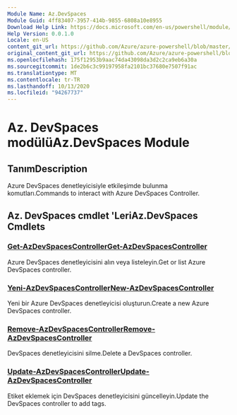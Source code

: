 ```yaml
---
Module Name: Az.DevSpaces
Module Guid: 4ff83407-3957-414b-9855-6808a10e8955
Download Help Link: https://docs.microsoft.com/en-us/powershell/module/az.devspaces
Help Version: 0.0.1.0
Locale: en-US
content_git_url: https://github.com/Azure/azure-powershell/blob/master/src/DevSpaces/DevSpaces/help/Az.DevSpaces.md
original_content_git_url: https://github.com/Azure/azure-powershell/blob/master/src/DevSpaces/DevSpaces/help/Az.DevSpaces.md
ms.openlocfilehash: 175f12953b9aac74da43098da3d2c2ca9eb6a30a
ms.sourcegitcommit: 1de2b6c3c99197958fa2101bc37680e7507f91ac
ms.translationtype: MT
ms.contentlocale: tr-TR
ms.lasthandoff: 10/13/2020
ms.locfileid: "94267737"
---
```

# <span data-ttu-id="0e9c9-101">Az. DevSpaces modülü</span><span class="sxs-lookup"><span data-stu-id="0e9c9-101">Az.DevSpaces Module</span></span>
## <span data-ttu-id="0e9c9-102">Tanım</span><span class="sxs-lookup"><span data-stu-id="0e9c9-102">Description</span></span>
<span data-ttu-id="0e9c9-103">Azure DevSpaces denetleyicisiyle etkileşimde bulunma komutları.</span><span class="sxs-lookup"><span data-stu-id="0e9c9-103">Commands to interact with Azure DevSpaces Controller.</span></span>

## <span data-ttu-id="0e9c9-104">Az. DevSpaces cmdlet 'Leri</span><span class="sxs-lookup"><span data-stu-id="0e9c9-104">Az.DevSpaces Cmdlets</span></span>
### [<span data-ttu-id="0e9c9-105">Get-AzDevSpacesController</span><span class="sxs-lookup"><span data-stu-id="0e9c9-105">Get-AzDevSpacesController</span></span>](Get-AzDevSpacesController.md)
<span data-ttu-id="0e9c9-106">Azure DevSpaces denetleyicisini alın veya listeleyin.</span><span class="sxs-lookup"><span data-stu-id="0e9c9-106">Get or list Azure DevSpaces controller.</span></span>

### [<span data-ttu-id="0e9c9-107">Yeni-AzDevSpacesController</span><span class="sxs-lookup"><span data-stu-id="0e9c9-107">New-AzDevSpacesController</span></span>](New-AzDevSpacesController.md)
<span data-ttu-id="0e9c9-108">Yeni bir Azure DevSpaces denetleyicisi oluşturun.</span><span class="sxs-lookup"><span data-stu-id="0e9c9-108">Create a new Azure DevSpaces controller.</span></span>

### [<span data-ttu-id="0e9c9-109">Remove-AzDevSpacesController</span><span class="sxs-lookup"><span data-stu-id="0e9c9-109">Remove-AzDevSpacesController</span></span>](Remove-AzDevSpacesController.md)
<span data-ttu-id="0e9c9-110">DevSpaces denetleyicisini silme.</span><span class="sxs-lookup"><span data-stu-id="0e9c9-110">Delete a DevSpaces controller.</span></span>

### [<span data-ttu-id="0e9c9-111">Update-AzDevSpacesController</span><span class="sxs-lookup"><span data-stu-id="0e9c9-111">Update-AzDevSpacesController</span></span>](Update-AzDevSpacesController.md)
<span data-ttu-id="0e9c9-112">Etiket eklemek için DevSpaces denetleyicisini güncelleyin.</span><span class="sxs-lookup"><span data-stu-id="0e9c9-112">Update the DevSpaces controller to add tags.</span></span> 

